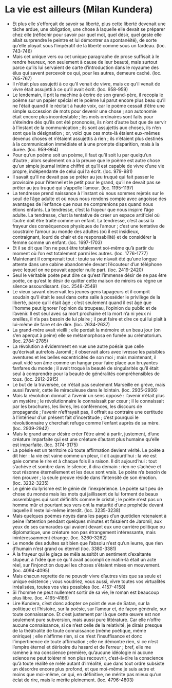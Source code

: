 # La vie est ailleurs (Milan Kundera)
* Et plus elle s’efforçait de savoir sa liberté, plus cette liberté devenait une tâche ardue, une obligation, une chose à laquelle elle devait se préparer chez elle (réfléchir pour savoir par quel mot, quel désir, quel geste elle allait surprendre le peintre et lui démontrer sa spontanéité), de sorte qu’elle ployait sous l’impératif de la liberté comme sous un fardeau. (loc. 743-746)
* Mais cet unique vers ou cet unique paragraphe de prose suffisait à le rendre heureux, non seulement à cause de leur beauté, mais surtout parce qu’ils lui servaient de carte d’introduction dans le royaume des élus qui savent percevoir ce qui, pour les autres, demeure caché. (loc. 765-767)
* Il n’était plus assujetti à ce qu’il venait de vivre, mais ce qu’il venait de vivre était assujetti à ce qu’il avait écrit. (loc. 958-959)
* Le lendemain, il prit la machine à écrire de son grand-père, il recopia le poème sur un papier spécial et le poème lui parut encore plus beau qu’il ne l’était quand il le récitait à haute voix, car le poème cessait d’être une simple succession de mots pour devenir une chose ; son autonomie était encore plus incontestable ; les mots ordinaires sont faits pour s’éteindre dès qu’ils ont été prononcés, ils n’ont d’autre but que de servir à l’instant de la communication ; ils sont assujettis aux choses, ils n’en sont que la désignation ; or, voici que ces mots-là étaient eux-mêmes devenus choses et n’étaient assujettis à rien ; ils n’étaient plus destinés à la communication immédiate et à une prompte disparition, mais à la durée. (loc. 959-964)
* Pour qu’un poème soit un poème, il faut qu’il soit lu par quelqu’un d’autre ; alors seulement on a la preuve que le poème est autre chose qu’un simple journal intime chiffré et qu’il est capable de vivre d’une vie propre, indépendante de celui qui l’a écrit. (loc. 979-981)
* Il savait qu’il ne devait pas se prêter au jeu truqué qui fait passer le provisoire pour l’éternel et le petit pour le grand, qu’il ne devait pas se prêter au jeu truqué qui s’appelle l’amour. (loc. 1195-1197)
* La tendresse prend naissance à l’instant où nous sommes rejetés sur le seuil de l’âge adulte et où nous nous rendons compte avec angoisse des avantages de l’enfance que nous ne comprenions pas quand nous étions enfants. La tendresse, c’est la frayeur que nous inspire l’âge adulte. La tendresse, c’est la tentative de créer un espace artificiel où l’autre doit être traité comme un enfant. La tendresse, c’est aussi la frayeur des conséquences physiques de l’amour ; c’est une tentative de soustraire l’amour au monde des adultes (où il est insidieux, contraignant, lourd de chair et de responsabilité) et de considérer la femme comme un enfant. (loc. 1697-1703)
* Et il se dit que l’on ne peut être totalement soi-même qu’à partir du moment où l’on est totalement parmi les autres. (loc. 1776-1777)
* Maintenant il comprenait tout : toute sa vie n’avait été qu’une longue attente dans une cabine abandonnée devant l’écouteur d’un téléphone avec lequel on ne pouvait appeler nulle part. (loc. 2419-2420)
* Seul le véritable poète peut dire ce qu’est l’immense désir de ne pas être poète, ce qu’est le désir de quitter cette maison de miroirs où règne un silence assourdissant. (loc. 2548-2549)
* Le vieux savant observait les jeunes gens tapageurs et il comprit soudain qu’il était le seul dans cette salle à posséder le privilège de la liberté, parce qu’il était âgé ; c’est seulement quand il est âgé que l’homme peut ignorer l’opinion du troupeau, l’opinion du public et de l’avenir. Il est seul avec sa mort prochaine et la mort n’a ni yeux ni oreilles, il n’a pas besoin de lui plaire ; il peut faire et dire ce qui lui plaît à lui-même de faire et de dire. (loc. 2634-2637)
* La grand-mère avait vieilli ; elle perdait la mémoire et un beau jour (on s’en aperçut à peine) elle se métamorphosa en fumée au crématorium. (loc. 2784-2785)
* La révolution a évidemment en vue une autre poésie que celle qu’écrivait autrefois Jaromil ; il observait alors avec ivresse les paisibles aventures et les belles excentricités de son moi ; mais maintenant, il avait vidé son âme comme un hangar pour faire place aux bruyantes fanfares du monde ; il avait troqué la beauté de singularités qu’il était seul à comprendre pour la beauté de généralités compréhensibles de tous. (loc. 2912-2915)
* Le but de la traversée, ce n’était pas seulement Marseille en grève, mais aussi l’avenir, cette île miraculeuse dans le lointain. (loc. 2935-2936)
* Mais la révolution donnait à l’avenir un sens opposé : l’avenir n’était plus un mystère ; le révolutionnaire le connaissait par cœur ; il le connaissait par les brochures, les livres, les conférences, les discours de propagande ; l’avenir n’effrayait pas, il offrait au contraire une certitude à l’intérieur d’un présent fait d’incertitude ; c’est pourquoi le révolutionnaire y cherchait refuge comme l’enfant auprès de sa mère. (loc. 2939-2942)
* Mais le grand amour désire créer l’être aimé à partir, justement, d’une créature imparfaite qui est une créature d’autant plus humaine qu’elle est imparfaite. (loc. 3174-3175)
* La poésie est un territoire où toute affirmation devient vérité. Le poète a dit hier : la vie est vaine comme un pleur, il dit aujourd’hui : la vie est gaie comme le rire et à chaque fois il a raison. Il dit aujourd’hui : tout s’achève et sombre dans le silence, il dira demain : rien ne s’achève et tout résonne éternellement et les deux sont vrais. Le poète n’a besoin de rien prouver ; la seule preuve réside dans l’intensité de son émotion. (loc. 3232-3235)
* Le génie du lyrisme est le génie de l’inexpérience. Le poète sait peu de chose du monde mais les mots qui jaillissent de lui forment de beaux assemblages qui sont définitifs comme le cristal ; le poète n’est pas un homme mûr et pourtant ses vers ont la maturité d’une prophétie devant laquelle il reste lui-même interdit. (loc. 3235-3238)
* Mais quelques poèmes noyés dans les pages d’un quotidien retenaient à peine l’attention pendant quelques minutes et faisaient de Jaromil, aux yeux de ses camarades qui avaient devant eux une carrière politique ou diplomatique, une créature non pas étrangement intéressante, mais inintéressamment étrange. (loc. 3260-3262)
* Le monde des adultes sait bien que l’absolu n’est qu’un leurre, que rien d’humain n’est grand ou éternel (loc. 3380-3381)
* À la frayeur qui le glaça se mêla aussitôt un sentiment d’exaltante stupeur, à l’idée que ce qu’il avait accompli ce matin-là était un acte réel, sur l’injonction duquel les choses s’étaient mises en mouvement. (loc. 4094-4095)
* Mais chacun regrette de ne pouvoir vivre d’autres vies que sa seule et unique existence ; vous voudriez, vous aussi, vivre toutes vos virtualités irréalisées, toutes vos vies possibles (loc. 4157-4158)
* Si l’homme ne peut nullement sortir de sa vie, le roman est beaucoup plus libre. (loc. 4165-4166)
* Lire Kundera, c’est donc adopter ce point de vue de Satan, sur la politique et l’histoire, sur la poésie, sur l’amour et, de façon générale, sur toute connaissance. Et c’est justement par là que cette œuvre est non seulement pure subversion, mais aussi pure littérature. Car elle n’offre aucune connaissance, si ce n’est celle de la relativité, je dirais presque de la théâtralité de toute connaissance (même poétique, même onirique) ; elle n’affirme rien, si ce n’est l’insuffisance et donc l’impertinence de toute affirmation ; elle ne démontre rien, si ce n’est l’empire éternel et dérisoire du hasard et de l’erreur ; bref, elle me ramène à ma conscience première, qu’aucune idéologie ni aucune science ne peut tolérer ni non plus recouvrir, c’est-à-dire la conscience qu’à toute réalité se mêle autant d’irréalité, que dans tout ordre subsiste un désordre encore plus profond, et que moi-même je suis autre et moins que moi-même, ce qui, en définitive, ne mérite pas mieux qu’un éclat de rire, mais le mérite pleinement. (loc. 4796-4803)